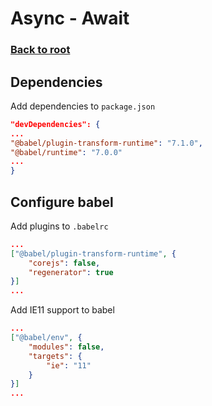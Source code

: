 # Async - Await

### [Back to root](/README.md)

## Dependencies

Add dependencies to `package.json`

```json
"devDependencies": {
...
"@babel/plugin-transform-runtime": "7.1.0",
"@babel/runtime": "7.0.0"
...
}
```

## Configure babel

Add plugins to `.babelrc`

```json
...
["@babel/plugin-transform-runtime", {
    "corejs": false,
    "regenerator": true
}]
...
```

Add IE11 support to babel

```json
...
["@babel/env", {
    "modules": false,
    "targets": {
        "ie": "11"
    }
}]
...
```
